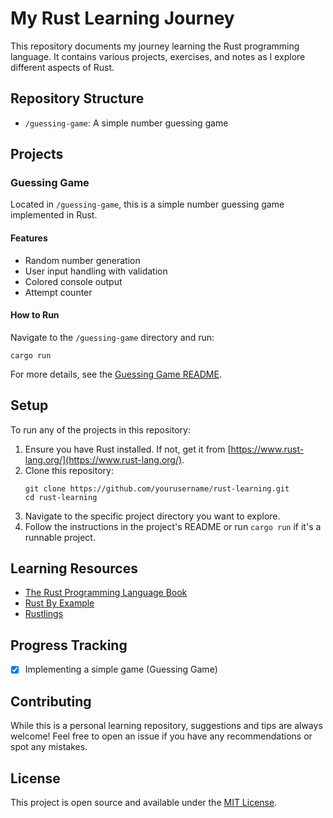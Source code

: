 # My Rust Learning Journey

This repository documents my journey learning the Rust programming language. It contains various projects, exercises, and notes as I explore different aspects of Rust.

## Repository Structure

- `/guessing-game`: A simple number guessing game


## Projects

### Guessing Game

Located in `/guessing-game`, this is a simple number guessing game implemented in Rust.

#### Features
- Random number generation
- User input handling with validation
- Colored console output
- Attempt counter

#### How to Run
Navigate to the `/guessing-game` directory and run:
```
cargo run
```

For more details, see the [Guessing Game README](/guessing-game/README.md).

## Setup

To run any of the projects in this repository:

1. Ensure you have Rust installed. If not, get it from [https://www.rust-lang.org/](https://www.rust-lang.org/).
2. Clone this repository:
   ```
   git clone https://github.com/yourusername/rust-learning.git
   cd rust-learning
   ```
3. Navigate to the specific project directory you want to explore.
4. Follow the instructions in the project's README or run `cargo run` if it's a runnable project.

## Learning Resources

- [The Rust Programming Language Book](https://doc.rust-lang.org/book/)
- [Rust By Example](https://doc.rust-lang.org/rust-by-example/)
- [Rustlings](https://github.com/rust-lang/rustlings/)

## Progress Tracking


- [x] Implementing a simple game (Guessing Game)

## Contributing

While this is a personal learning repository, suggestions and tips are always welcome! Feel free to open an issue if you have any recommendations or spot any mistakes.

## License

This project is open source and available under the [MIT License](LICENSE).

